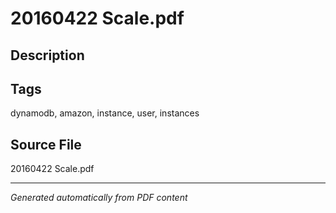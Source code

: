 # 20160422 Scale.pdf

## Description

## Tags
dynamodb, amazon, instance, user, instances

## Source File
20160422 Scale.pdf

---
*Generated automatically from PDF content*
